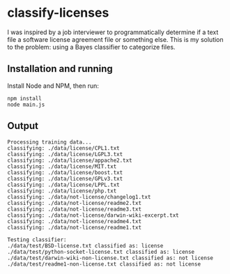 # classify-licenses

I was inspired by a job interviewer to programmatically determine if a text file a software license agreement file or something else.  This is my solution to the problem: using a Bayes classifier to categorize files.

## Installation and running

Install Node and NPM, then run:

```
npm install
node main.js
```

## Output
```
Processing training data...
classifying: ./data/license/CPL1.txt
classifying: ./data/license/LGPL3.txt
classifying: ./data/license/appache2.txt
classifying: ./data/license/MIT.txt
classifying: ./data/license/boost.txt
classifying: ./data/license/GPLv3.txt
classifying: ./data/license/LPPL.txt
classifying: ./data/license/php.txt
classifying: ./data/not-license/changelog1.txt
classifying: ./data/not-license/readme2.txt
classifying: ./data/not-license/readme3.txt
classifying: ./data/not-license/darwin-wiki-excerpt.txt
classifying: ./data/not-license/readme4.txt
classifying: ./data/not-license/readme1.txt

Testing classifier:
./data/test/BSD-license.txt classified as: license
./data/test/python-socket-license.txt classified as: license
./data/test/darwin-wiki-non-license.txt classified as: not license
./data/test/readme1-non-license.txt classified as: not license
```
